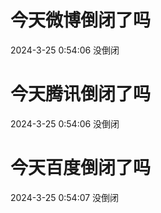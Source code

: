# 今天微博倒闭了吗

2024-3-25 0:54:06 没倒闭

# 今天腾讯倒闭了吗

2024-3-25 0:54:06 没倒闭

# 今天百度倒闭了吗

2024-3-25 0:54:07 没倒闭

